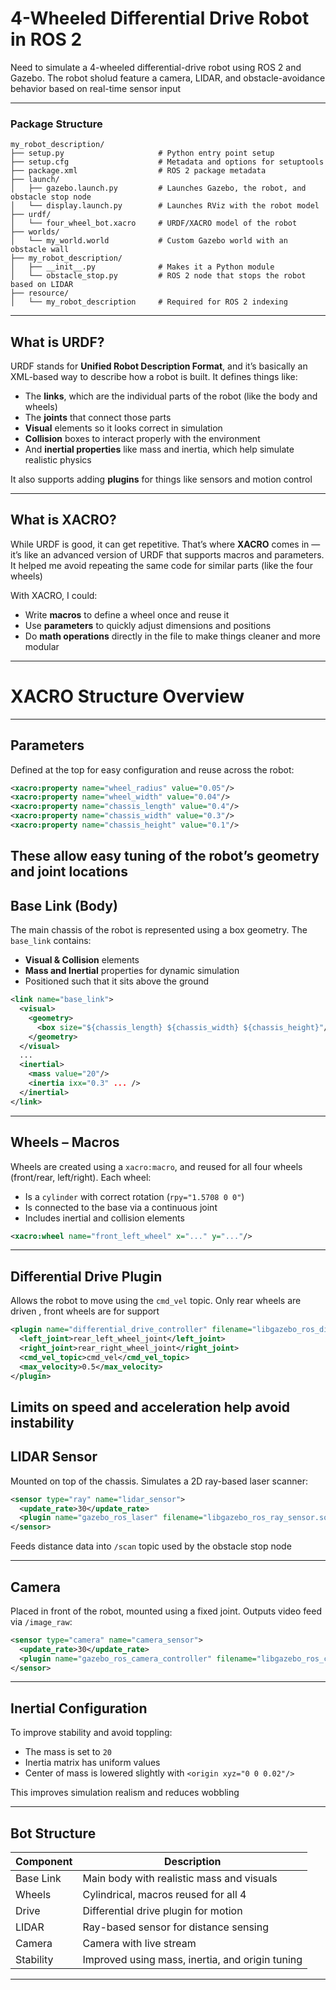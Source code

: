 #  4-Wheeled Differential Drive Robot in ROS 2

Need to simulate a 4-wheeled differential-drive robot using ROS 2 and Gazebo. The robot sholud feature a camera, LIDAR, and obstacle-avoidance behavior based on real-time sensor input

---
###  Package Structure

```
my_robot_description/
├── setup.py                     # Python entry point setup
├── setup.cfg                    # Metadata and options for setuptools
├── package.xml                  # ROS 2 package metadata
├── launch/
│   ├── gazebo.launch.py         # Launches Gazebo, the robot, and obstacle stop node
│   └── display.launch.py        # Launches RViz with the robot model
├── urdf/
│   └── four_wheel_bot.xacro     # URDF/XACRO model of the robot
├── worlds/
│   └── my_world.world           # Custom Gazebo world with an obstacle wall
├── my_robot_description/
│   ├── __init__.py              # Makes it a Python module
│   └── obstacle_stop.py         # ROS 2 node that stops the robot based on LIDAR
├── resource/
│   └── my_robot_description     # Required for ROS 2 indexing
```
---
##  What is URDF?

URDF stands for **Unified Robot Description Format**, and it’s basically an XML-based way to describe how a robot is built. It defines things like:
- The **links**, which are the individual parts of the robot (like the body and wheels)
- The **joints** that connect those parts
- **Visual** elements so it looks correct in simulation
- **Collision** boxes to interact properly with the environment
- And **inertial properties** like mass and inertia, which help simulate realistic physics

It also supports adding **plugins** for things like sensors and motion control

---

## What is XACRO?

While URDF is good, it can get repetitive. That’s where **XACRO** comes in — it’s like an advanced version of URDF that supports macros and parameters. It helped me avoid repeating the same code for similar parts (like the four wheels)

With XACRO, I could:
- Write **macros** to define a wheel once and reuse it
- Use **parameters** to quickly adjust dimensions and positions
- Do **math operations** directly in the file to make things cleaner and more modular

---

# XACRO Structure Overview
---
## Parameters

Defined at the top for easy configuration and reuse across the robot:

```xml
<xacro:property name="wheel_radius" value="0.05"/>
<xacro:property name="wheel_width" value="0.04"/>
<xacro:property name="chassis_length" value="0.4"/>
<xacro:property name="chassis_width" value="0.3"/>
<xacro:property name="chassis_height" value="0.1"/>
```

These allow easy tuning of the robot’s geometry and joint locations
---
## Base Link (Body)

The main chassis of the robot is represented using a box geometry. The `base_link` contains:

- **Visual & Collision** elements
- **Mass and Inertial** properties for dynamic simulation
- Positioned such that it sits above the ground

```xml
<link name="base_link">
  <visual>
    <geometry>
      <box size="${chassis_length} ${chassis_width} ${chassis_height}"/>
    </geometry>
  </visual>
  ...
  <inertial>
    <mass value="20"/>
    <inertia ixx="0.3" ... />
  </inertial>
</link>
```
---

## Wheels – Macros

Wheels are created using a `xacro:macro`, and reused for all four wheels (front/rear, left/right). Each wheel:

- Is a `cylinder` with correct rotation (`rpy="1.5708 0 0"`)
- Is connected to the base via a continuous joint
- Includes inertial and collision elements

```xml
<xacro:wheel name="front_left_wheel" x="..." y="..."/>
```

---

## Differential Drive Plugin

Allows the robot to move using the `cmd_vel` topic. Only rear wheels are driven , front wheels are for support

```xml
<plugin name="differential_drive_controller" filename="libgazebo_ros_diff_drive.so">
  <left_joint>rear_left_wheel_joint</left_joint>
  <right_joint>rear_right_wheel_joint</right_joint>
  <cmd_vel_topic>cmd_vel</cmd_vel_topic>
  <max_velocity>0.5</max_velocity>
</plugin>
```
Limits on speed and acceleration help avoid instability
---

## LIDAR Sensor

Mounted on top of the chassis. Simulates a 2D ray-based laser scanner:

```xml
<sensor type="ray" name="lidar_sensor">
  <update_rate>30</update_rate>
  <plugin name="gazebo_ros_laser" filename="libgazebo_ros_ray_sensor.so" />
</sensor>
```

Feeds distance data into `/scan` topic used by the obstacle stop node

---

##  Camera

Placed in front of the robot, mounted using a fixed joint. Outputs video feed via `/image_raw`:

```xml
<sensor type="camera" name="camera_sensor">
  <update_rate>30</update_rate>
  <plugin name="gazebo_ros_camera_controller" filename="libgazebo_ros_camera.so"/>
</sensor>
```

---

##  Inertial Configuration

To improve stability and avoid toppling:

- The mass is set to `20`
- Inertia matrix has uniform values
- Center of mass is lowered slightly with `<origin xyz="0 0 0.02"/>`

This improves simulation realism and reduces wobbling

---

## Bot Structure

| Component   | Description |
|-------------|-------------|
| Base Link   | Main body with realistic mass and visuals |
| Wheels      | Cylindrical, macros reused for all 4 |
| Drive       | Differential drive plugin for motion |
| LIDAR       | Ray-based sensor for distance sensing |
| Camera      | Camera with live stream |
| Stability   | Improved using mass, inertia, and origin tuning |

---


